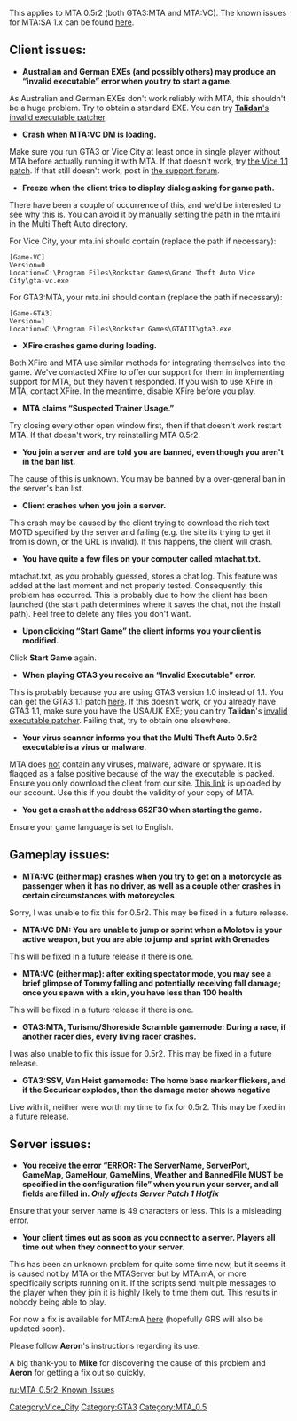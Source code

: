 This applies to MTA 0.5r2 (both GTA3:MTA and MTA:VC). The known issues for MTA:SA 1.x can be found [here](/docs/known_issues_-_faq.md "wikilink").

Client issues:
--------------

-   **Australian and German EXEs (and possibly others) may produce an “invalid executable” error when you try to start a game.**

As Australian and German EXEs don't work reliably with MTA, this shouldn't be a huge problem. Try to obtain a standard EXE. You can try [**Talidan**'s invalid executable patcher](http://forum.mtasa.com/viewtopic.php?f=50&t=12180).

-   **Crash when MTA:VC DM is loading.**

Make sure you run GTA3 or Vice City at least once in single player without MTA before actually running it with MTA. If that doesn't work, try [the Vice 1.1 patch](http://updates.rockstargames.com/patches/vicecity/vicepatch_11.zip). If that still doesn't work, post in [the support forum](http://forum.mtasa.com/viewforum.php?f=50).

-   **Freeze when the client tries to display dialog asking for game path.**

There have been a couple of occurrence of this, and we'd be interested to see why this is. You can avoid it by manually setting the path in the mta.ini in the Multi Theft Auto directory.

For Vice City, your mta.ini should contain (replace the path if necessary):

    [Game-VC]
    Version=0
    Location=C:\Program Files\Rockstar Games\Grand Theft Auto Vice City\gta-vc.exe

For GTA3:MTA, your mta.ini should contain (replace the path if necessary):

    [Game-GTA3]
    Version=1
    Location=C:\Program Files\Rockstar Games\GTAIII\gta3.exe

-   **XFire crashes game during loading.**

Both XFire and MTA use similar methods for integrating themselves into the game. We've contacted XFire to offer our support for them in implementing support for MTA, but they haven't responded. If you wish to use XFire in MTA, contact XFire. In the meantime, disable XFire before you play.

-   **MTA claims “Suspected Trainer Usage.”**

Try closing every other open window first, then if that doesn't work restart MTA. If that doesn't work, try reinstalling MTA 0.5r2.

-   **You join a server and are told you are banned, even though you aren't in the ban list.**

The cause of this is unknown. You may be banned by a over-general ban in the server's ban list.

-   **Client crashes when you join a server.**

This crash may be caused by the client trying to download the rich text MOTD specified by the server and failing (e.g. the site its trying to get it from is down, or the URL is invalid). If this happens, the client will crash.

-   **You have quite a few files on your computer called mtachat.txt.**

mtachat.txt, as you probably guessed, stores a chat log. This feature was added at the last moment and not properly tested. Consequently, this problem has occurred. This is probably due to how the client has been launched (the start path determines where it saves the chat, not the install path). Feel free to delete any files you don't want.

-   **Upon clicking “Start Game” the client informs you your client is modified.**

Click **Start Game** again.

-   **When playing GTA3 you receive an “Invalid Executable” error.**

This is probably because you are using GTA3 version 1.0 instead of 1.1. You can get the GTA3 1.1 patch [here](http://updates.rockstargames.com/patches/grandtheftauto3/GTA3patch1.1.zip). If this doesn't work, or you already have GTA3 1.1, make sure you have the USA/UK EXE; you can try **Talidan**'s [invalid executable patcher](http://forum.mtasa.com/viewtopic.php?f=50&t=12180). Failing that, try to obtain one elsewhere.

-   **Your virus scanner informs you that the Multi Theft Auto 0.5r2 executable is a virus or malware.**

MTA does <u>not</u> contain any viruses, malware, adware or spyware. It is flagged as a false positive because of the way the executable is packed. Ensure you only download the client from our site. [This link](http://dl.dropbox.com/u/12783812/mta05r2_full_installer.exe) is uploaded by our account. Use this if you doubt the validity of your copy of MTA.

-   **You get a crash at the address 652F30 when starting the game.**

Ensure your game language is set to English.

Gameplay issues:
----------------

-   **MTA:VC (either map) crashes when you try to get on a motorcycle as passenger when it has no driver, as well as a couple other crashes in certain circumstances with motorcycles**

Sorry, I was unable to fix this for 0.5r2. This may be fixed in a future release.

-   **MTA:VC DM: You are unable to jump or sprint when a Molotov is your active weapon, but you are able to jump and sprint with Grenades**

This will be fixed in a future release if there is one.

-   **MTA:VC (either map): after exiting spectator mode, you may see a brief glimpse of Tommy falling and potentially receiving fall damage; once you spawn with a skin, you have less than 100 health**

This will be fixed in a future release if there is one.

-   **GTA3:MTA, Turismo/Shoreside Scramble gamemode: During a race, if another racer dies, every living racer crashes.**

I was also unable to fix this issue for 0.5r2. This may be fixed in a future release.

-   **GTA3:SSV, Van Heist gamemode: The home base marker flickers, and if the Securicar explodes, then the damage meter shows negative**

Live with it, neither were worth my time to fix for 0.5r2. This may be fixed in a future release.

Server issues:
--------------

-   **You receive the error “ERROR: The ServerName, ServerPort, GameMap, GameHour, GameMins, Weather and BannedFile MUST be specified in the configuration file” when you run your server, and all fields are filled in. *Only affects Server Patch 1 Hotfix***

Ensure that your server name is 49 characters or less. This is a misleading error.

-   **Your client times out as soon as you connect to a server. Players all time out when they connect to your server.**

This has been an unknown problem for quite some time now, but it seems it is caused not by MTA or the MTAServer but by MTA:mA, or more specifically scripts running on it. If the scripts send multiple messages to the player when they join it is highly likely to time them out. This results in nobody being able to play.

For now a fix is available for MTA:mA [here](http://forum.mtasa.com/viewtopic.php?p=181919#181919) (hopefully GRS will also be updated soon).

Please follow **Aeron**'s instructions regarding its use.

A big thank-you to **Mike** for discovering the cause of this problem and **Aeron** for getting a fix out so quickly.

[ru:MTA\_0.5r2\_Known\_Issues](/docs/ru:mta_0.5r2_known_issues.md "wikilink")

[Category:Vice\_City](/docs/category:vice_city.md "wikilink") [Category:GTA3](/docs/category:gta3.md "wikilink") [Category:MTA\_0.5](/docs/category:mta_0.5.md "wikilink")
